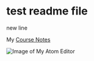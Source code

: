 # test readme file

new line

My [Course Notes](./notes.txt)

![Image of My Atom Editor](.images/screenshot.png)
